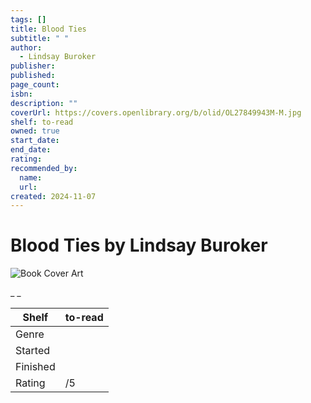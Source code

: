 ```yaml
---
tags: []
title: Blood Ties
subtitle: " "
author:
  - Lindsay Buroker
publisher:
published:
page_count:
isbn:
description: ""
coverUrl: https://covers.openlibrary.org/b/olid/OL27849943M-M.jpg
shelf: to-read
owned: true
start_date:
end_date:
rating:
recommended_by:
  name:
  url:
created: 2024-11-07
---
```


# Blood Ties by Lindsay Buroker

![Book Cover Art](https://covers.openlibrary.org/b/olid/OL27849943M-M.jpg)

_ _

| Shelf | to-read |
| --- | --- |
| Genre |  |
| Started |  |
| Finished |  |
| Rating | /5 |
